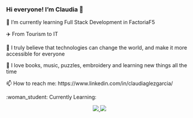 ### Hi everyone! I’m Claudia 👋


 <p>🌱 I’m currently learning Full Stack Development in FactoriaF5</p>
 <p>✈️ From Tourism to IT</p>
 <p>🚀 I truly believe that technologies can change the world, and make it more accessible for everyone</p>
 <p>🧡 I love books, music, puzzles, embroidery and learning new things all the time</p>
 <p>📫 How to reach me: https://www.linkedin.com/in/claudiaglezgarcia/</p>
 <p>:woman_student: Currently Learning:</p>
  <p align="center">
  <a href="https://skillicons.dev">
    <img src="https://skillicons.dev/icons?i=html,css,js,figma,git,github,materialui" />
    <img src="https://skillicons.dev/icons?i=tailwind,bootstrap,react,jest,php,mysql,laravel" />
  </a>
</p>

    
 


